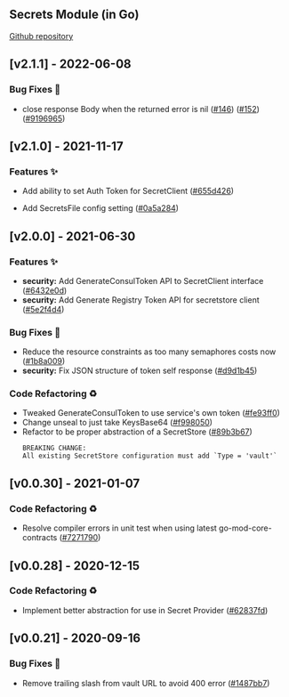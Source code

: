 
<a name="Secrets Go Mod Changelog"></a>
## Secrets Module (in Go)
[Github repository](https://github.com/edgexfoundry/go-mod-secrets)

## [v2.1.1] - 2022-06-08
### Bug Fixes 🐛
- close response Body when the returned error is nil ([#146](https://github.com/edgexfoundry/go-mod-secrets/issues/146)) ([#152](https://github.com/edgexfoundry/go-mod-secrets/issues/152)) ([#9196965](https://github.com/edgexfoundry/go-mod-secrets/commits/9196965))
## [v2.1.0] - 2021-11-17

### Features ✨

- Add ability to set Auth Token for SecretClient ([#655d426](https://github.com/edgexfoundry/go-mod-secrets/commits/655d426))

- Add SecretsFile config setting ([#0a5a284](https://github.com/edgexfoundry/go-mod-secrets/commits/0a5a284))

## [v2.0.0] - 2021-06-30
### Features ✨
- **security:** Add GenerateConsulToken API to SecretClient interface ([#6432e0d](https://github.com/edgexfoundry/go-mod-secrets/commits/6432e0d))
- **security:** Add Generate Registry Token API for secretstore client ([#5e2f4d4](https://github.com/edgexfoundry/go-mod-secrets/commits/5e2f4d4))
### Bug Fixes 🐛
- Reduce the resource constraints as too many semaphores costs now ([#1b8a009](https://github.com/edgexfoundry/go-mod-secrets/commits/1b8a009))
- **security:** Fix JSON structure of token self response ([#d9d1b45](https://github.com/edgexfoundry/go-mod-secrets/commits/d9d1b45))
### Code Refactoring ♻
- Tweaked GenerateConsulToken to use service's own token ([#fe93ff0](https://github.com/edgexfoundry/go-mod-secrets/commits/fe93ff0))
- Change unseal to just take KeysBase64 ([#f998050](https://github.com/edgexfoundry/go-mod-secrets/commits/f998050))
- Refactor to be proper abstraction of a SecretStore ([#89b3b67](https://github.com/edgexfoundry/go-mod-secrets/commits/89b3b67))
    ```
    BREAKING CHANGE:
    All existing SecretStore configuration must add `Type = 'vault'`
    ```
    <a name="v0.0.30"></a>
## [v0.0.30] - 2021-01-07
### Code Refactoring ♻
- Resolve compiler errors in unit test when using latest go-mod-core-contracts ([#7271790](https://github.com/edgexfoundry/go-mod-secrets/commits/7271790))

<a name="v0.0.28"></a>
## [v0.0.28] - 2020-12-15
### Code Refactoring ♻
- Implement better abstraction for use in Secret Provider ([#62837fd](https://github.com/edgexfoundry/go-mod-secrets/commits/62837fd))

<a name="v0.0.21"></a>
## [v0.0.21] - 2020-09-16
### Bug Fixes 🐛
- Remove trailing slash from vault URL to avoid 400 error ([#1487bb7](https://github.com/edgexfoundry/go-mod-secrets/commits/1487bb7))
